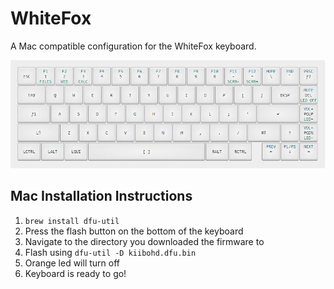 # WhiteFox
A Mac compatible configuration for the WhiteFox keyboard.

![WhiteFox Layout](https://github.com/kortsmit/whitefox/raw/master/assets/layout.jpg "WhiteFox Layout")

## Mac Installation Instructions

1. `brew install dfu-util`
2. Press the flash button on the bottom of the keyboard
3. Navigate to the directory you downloaded the firmware to
4. Flash using `dfu-util -D kiibohd.dfu.bin`
5. Orange led will turn off
6. Keyboard is ready to go!

